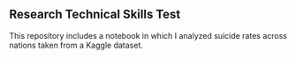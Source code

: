 ## Research Technical Skills Test

This repository includes a notebook in which I analyzed suicide rates across nations taken from a Kaggle dataset.